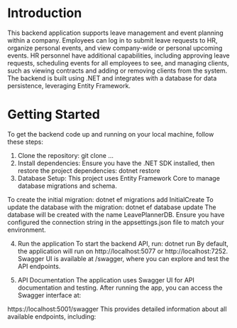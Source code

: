 # Introduction 
This backend application supports leave management and event planning within a company. Employees can log in to submit leave requests to HR, organize personal events, and view company-wide or personal upcoming events. HR personnel have additional capabilities, including approving leave requests, scheduling events for all employees to see, and managing clients, such as viewing contracts and adding or removing clients from the system. The backend is built using .NET and integrates with a database for data persistence, leveraging Entity Framework.
# Getting Started
To get the backend code up and running on your local machine, follow these steps:

1. Clone the repository: git clone ...
2. Install dependencies: Ensure you have the .NET SDK installed, then restore the project dependencies: dotnet restore
3. Database Setup:
  This project uses Entity Framework Core to manage database migrations and schema.

  To create the initial migration:
    dotnet ef migrations add InitialCreate
  To update the database with the migration:
    dotnet ef database update
  The database will be created with the name LeavePlannerDB. Ensure you have configured the connection string in the appsettings.json file to match your environment.

4. Run the application
  To start the backend API, run:
  dotnet run
  By default, the application will run on http://localhost:5077 or http://localhost:7252. Swagger UI is available at /swagger, where you can explore and test the API endpoints.

5. API Documentation
  The application uses Swagger UI for API documentation and testing. After running the app, you can access the Swagger interface at:
  
  https://localhost:5001/swagger
This provides detailed information about all available endpoints, including:
